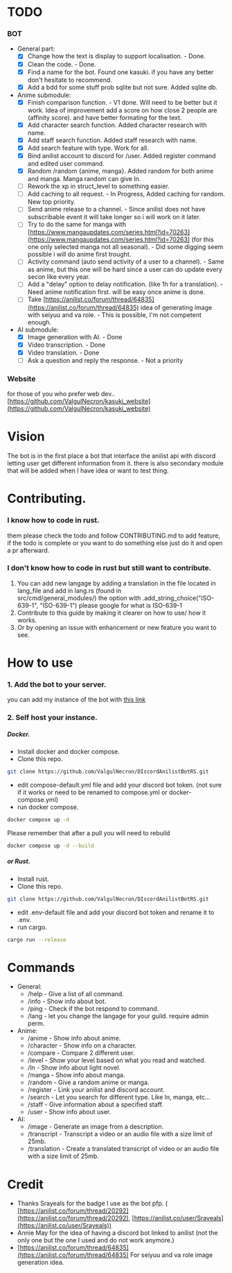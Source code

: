 # TODO

### BOT

- General part:
    - [X] Change how the text is display to support localisation. - Done.
    - [X] Clean the code. - Done.
    - [X] Find a name for the bot. Found one kasuki. if you have any better don't hesitate to recommend.
    - [x] Add a bdd for some stuff prob sqlite but not sure. Added sqlite db.

- Anime submodule:
    - [X] Finish comparison function. - V1 done. Will need to be better but it work. Idea of improvement add a score on
      how close 2 people are (affinity score). and have better formating for the text.
    - [X] Add character search function. Added character research with name.
    - [X] Add staff search function. Added staff research with name.
    - [X] Add search feature with type. Work for all.
    - [X] Bind anilist account to discord for /user. Added register command and edited user command.
    - [X] Random /random {anime, manga}. Added random for both anime and manga. Manga random can give ln.
    - [ ] Rework the xp in struct_level to something easier.
    - [ ] Add caching to all request. - In Progress, Added caching for random. New top priority.
    - [ ] Send anime release to a channel. - Since anilist does not have subscribable event it will take longer so i
      will work on it later.
    - [ ] Try to do the same for manga
      with [https://www.mangaupdates.com/series.html?id=70263](https://www.mangaupdates.com/series.html?id=70263) (for
      this one only selected manga not all seasonal). - Did some digging seem possible i will do anime first trought.
    - [ ] Activity command (auto send activity of a user to a channel). - Same as anime, but this one will be hard since
      a user can do update every secon like every year.
    - [ ] Add a "delay" option to delay notification. (like 1h for a translation). - Need anime notification first. will
      be easy once anime is done.
    - [ ] Take [https://anilist.co/forum/thread/64835](https://anilist.co/forum/thread/64835) idea of generating image
      with seiyuu and va role. - This is possible, I'm not competent enough.

- AI submodule:
    - [X] Image generation with AI. - Done
    - [X] Video transcription. - Done
    - [X] Video translation. - Done
    - [ ] Ask a question and reply the response. - Not a priority

### Website

for those of you who prefer web dev.. \
[https://github.com/ValgulNecron/kasuki_website](https://github.com/ValgulNecron/kasuki_website)

# Vision

The bot is in the first place a bot that interface the anilist api with discord letting user get different information
from it. there is also secondary module that will be added when I have idea or want to test thing.

# Contributing.

### I know how to code in rust.

them please check the todo and follow CONTRIBUTING.md to add feature, if the todo is complete or you want to do
something else just do it and open a pr afterward.

### I don't know how to code in rust but still want to contribute.

1. You can add new langage by adding a translation in the file located in lang_file and add in lang.rs (found in  
   src/cmd/general_modules/) the option with .add_string_choice("ISO-639-1", "ISO-639-1")
   please google for what is ISO-639-1
2. Contribute to this guide by making it clearer on how to use/ how it works.
3. Or by opening an issue with enhancement or new feature you want to see.

# How to use

### 1. Add the bot to your server.

you can add my instance of the bot
with [this link](https://discord.com/oauth2/authorize?client_id=923286536445894697&permissions=517543913536&scope=bot)

### 2. Self host your instance.

##### Docker.

- Install docker and docker compose.
- Clone this repo.

```bash
git clone https://github.com/ValgulNecron/DIscordAnilistBotRS.git
```

- edit compose-default.yml file and add your discord bot token. (not sure if it works or need to be renamed to
  compose.yml or docker-compose.yml)
- run docker compose.

```bash
docker compose up -d
```

Please remember that after a pull you will need to rebuild

```bash
docker compose up -d --build 
```

##### or Rust.

- Install rust.
- Clone this repo.

```bash
git clone https://github.com/ValgulNecron/DIscordAnilistBotRS.git
```

- edit .env-default file and add your discord bot token and rename it to .env.
- run cargo.

```bash
cargo run --release
```

# Commands

- General:
    - /help - Give a list of all command.
    - /info - Show info about bot.
    - /ping - Check if the bot respond to command.
    - /lang - let you change the langage for your guild. require admin perm.
- Anime:
    - /anime - Show info about anime.
    - /character - Show info on a character.
    - /compare - Compare 2 different user.
    - /level - Show your level based on what you read and watched.
    - /ln - Show info about light novel.
    - /manga - Show info about manga.
    - /random - Give a random anime or manga.
    - /register - Link your anilist and discord account.
    - /search - Let you search for different type. Like ln, manga, etc...
    - /staff - Give information about a specified staff.
    - /user - Show info about user.
- AI:
    - /image - Generate an image from a description.
    - /transcript - Transcript a video or an audio file with a size limit of 25mb.
    - /translation - Create a translated transcript of video or an audio file with a size limit of 25mb.

# Credit

- Thanks Srayeals for the badge I use as the bot pfp. (
  [https://anilist.co/forum/thread/20292](https://anilist.co/forum/thread/20292), [https://anilist.co/user/Srayeals](https://anilist.co/user/Srayeals))
- Annie May for the idea of having a discord bot linked to anilist (not the only one but the one I used and do not work
  anymore.)
- [https://anilist.co/forum/thread/64835](https://anilist.co/forum/thread/64835) For seiyuu and va role image generation
  idea.
